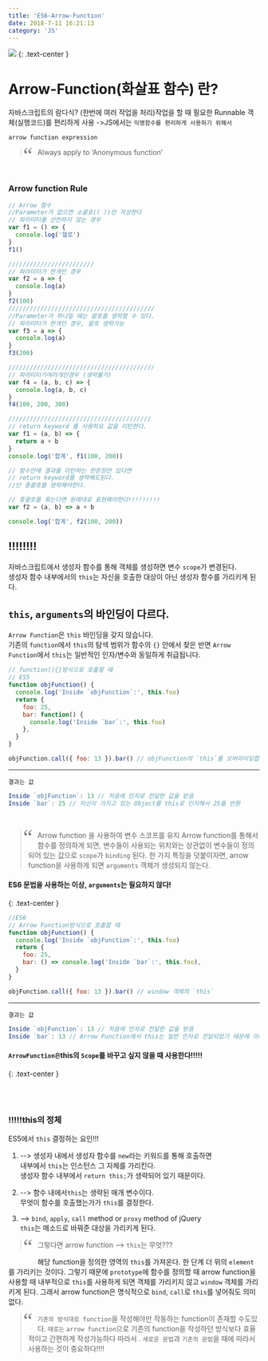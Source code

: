 ```yaml
---
title: 'ES6-Arrow-Function'
date: 2018-7-11 16:21:13
category: 'JS'
---
```


![](https://encrypted-tbn0.gstatic.com/images?q=tbn:ANd9GcQZQDfcv4WVz-yyJJNhDs4cuyKju7OuSkA4gaj9D2BXYVPvhSIqBw)
{: .text-center }

# Arrow-Function(화살표 함수) 란?

자바스크립트의 람다식?
(한번에 여러 작업을 처리)작업을 할 때 필요한 Runnable 객체(실행코드)를 편리하게 사용
->JS에서는 `익명함수를 편리하게 사용하기 위해서`

`arrow function expression`

<style>
blockquote:before {
  content: "\201C";
  font-size: 3em;
  font-family: Georgia;
  color: grey;
  float: left;
  margin: -10px 10px 0px -10px;

}
</style>
<blockquote>
<p>Always apply to ‘Anonymous function’  </p>
</blockquote>

<br>

### Arrow function Rule

```js
// Arrow 함수
//Parameter가 없으면 소괄호(( ))만 작성한다
// 파라미터를 선언하지 않는 경우
var f1 = () => {
  console.log('헬로')
}
f1()

////////////////////////
// 파라미터가 한개인 경우
var f2 = a => {
  console.log(a)
}
f2(100)
/////////////////////////////////////////
//Parameter가 하나일 때는 괄호를 생략할 수 있다.
// 파라미터가 한개인 경우, 괄호 생략가능
var f3 = a => {
  console.log(a)
}
f3(200)

/////////////////////////////////////////
// 파라미터가여러개인경우 (생략불가)
var f4 = (a, b, c) => {
  console.log(a, b, c)
}
f4(100, 200, 300)

////////////////////////////////////////
// return keyword 를 사용하요 값을 리턴한다.
var f1 = (a, b) => {
  return a + b
}
console.log('합계', f1(100, 200))

// 함수안에 결과를 리턴하는 한문장만 있다면
// return keyword를 생략해도된다.
//단 중괄호를 생략해야한다.

// 중괄호를 묶는다면 원래대로 표현해야한다!!!!!!!!!
var f2 = (a, b) => a + b

console.log('합계', f2(100, 200))
```

## !!!!!!!!

자바스크립트에서 생성자 함수를 통해 객체를 생성하면 변수 `scope`가 변경된다.<br>
생성자 함수 내부에서의 `this`는 자신을 호출한 대상이 아닌 생성자 함수를 가리키게 된다.

## `this`, `arguments`의 바인딩이 다르다.

`Arrow Function`은 `this` 바인딩을 갖지 않습니다. <br>
기존의 `function`에서 `this`의 탐색 범위가 함수의 `{}` 안에서 찾은 반면 `Arrow Function`에서 `this`는 일반적인 인자/변수와 동일하게 취급됩니다.

```js
// function(){}방식으로 호출할 때
// ES5
function objFunction() {
  console.log('Inside `objFunction`:', this.foo)
  return {
    foo: 25,
    bar: function() {
      console.log('Inside `bar`:', this.foo)
    },
  }
}

objFunction.call({ foo: 13 }).bar() // objFunction의 `this`를 오버라이딩합니다.
```

<hr>

`결과는 값`

```js
Inside `objFunction`: 13 // 처음에 인자로 전달한 값을 받음
Inside `bar`: 25 // 자신이 가지고 있는 Object를 this로 인지해서 25를 반환
```

<br>

> Arrow function 을 사용하여 변수 스코프를 유지
> Arrow function를 통해서 함수를 정의하게 되면,
> 변수들이 사용되는 위치와는 상관없이 변수들이 정의되어 있는 값으로 `scope`가 `binding` 된다.
> 한 가지 특징을 덧붙이자면, arrow function을 사용하게 되면
> `arguments` 객체가 생성되지 않는다.

#### ES6 문법을 사용하는 이상, `arguments`는 필요하지 않다!

{: .text-center }

```js
//ES6
// Arrow Function방식으로 호출할 때
function objFunction() {
  console.log('Inside `objFunction`:', this.foo)
  return {
    foo: 25,
    bar: () => console.log('Inside `bar`:', this.foo),
  }
}

objFunction.call({ foo: 13 }).bar() // window 객체의 `this`
```

<hr>

`결과는 값`

```js
Inside `objFunction`: 13 // 처음에 인자로 전달한 값을 받음
Inside `bar`: 13 // Arrow Function에서 this는 일반 인자로 전달되었기 때문에 이미 값이 13로 지정됩니다.
```

#### `ArrowFunction은`this의 `Scope`를 바꾸고 싶지 않을 때 사용한다!!!!!

{: .text-center }

<br>
<br>

### !!!!!this의 정체<br>

ES5에서 `this` 결정하는 요인!!!<br>

1.  --> 생성자 내에서
    생성자 함수를 `new`라는 키워드를 통해 호출하면 <br>
    내부에서 `this`는 인스턴스 그 자체를 가리킨다. <br>
    생성자 함수 내부에서 `return this;`가 생략되어 있기 때문이다.<br>

2.  --> 함수 내에서`this`는 생략된 매개 변수이다.<br>
    무엇이 함수를 호출했는가가 `this`를 결정한다.<br>

3.  --> `bind`, `apply`, `call` method or `proxy` method of jQuery<br>
    `this`는 메소드로 바꿔준 대상을 가리키게 된다.<br>

> 그렇다면 arrow function --> `this`는 무엇???

해당 function을 정의한 영역의 `this`를 가져온다. 한 단계 더 위의 `element`를 가리키는 것이다. 그렇기 때문에 `prototype`에 함수를 정의할 때 arrow function을 사용할 때 내부적으로 `this`를 사용하게 되면 객체를 가리키지 않고 `window` 객체를 가리키게 된다. 그래서 arrow function은 명식적으로 `bind`, `call`로 `this`를 넣어줘도 의미 없다.

> `기존의 방식대로 function`을 작성해야만 작동하는 function이 존재할 수도있다.
> `때로는` `arrow function`으로 기존의 function을 작성하던 방식보다 효율적이고 간편하게 작성가능하다 따라서 . `새로운 문법`과 `기존의 문법`을 때에 따라서 사용하는 것이 중요하다!!!!
